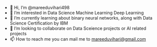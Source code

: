 - 👋 Hi, I’m @mareeduvihari498
- 👀 I’m interested in Data Science Machine Learning Deep Learning
- 🌱 I’m currently learning about binary neural networks, along with Data Science Certification by IBM 
- 💞️ I’m looking to collaborate on Data Sceience projects or AI related projects
- 📫 How to reach me you can mail me to mareeduvihari@gmail.com

<!---
mareeduvihari498/mareeduvihari498 is a ✨ special ✨ repository because its `README.md` (this file) appears on your GitHub profile.
You can click the Preview link to take a look at your changes.
--->
